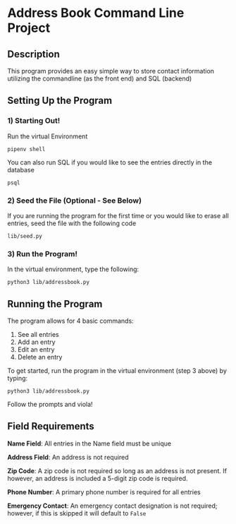 # Address Book Command Line Project

## Description

This program provides an easy simple way to store contact information utilizing the commandline (as the front end) and SQL (backend)

## Setting Up the Program

### 1) Starting Out!

Run the virtual Environment
```
pipenv shell
```

You can also run SQL if you would like to see the entries directly in the database
```
psql
```

### 2) Seed the File (Optional - See Below)

If you are running the program for the first time or you would like to erase all entries, seed the file with the following code
```
lib/seed.py
```

### 3) Run the Program!

In the virtual environment, type the following:
```
python3 lib/addressbook.py
```

## Running the Program

The program allows for 4 basic commands:

1) See all entries
2) Add an entry
3) Edit an entry
4) Delete an entry

To get started, run the program in the virtual environment (step 3 above) by typing:
```
python3 lib/addressbook.py
```

Follow the prompts and viola!

## Field Requirements

**Name Field**: All entries in the Name field must be unique

**Address Field**: An address is not required

**Zip Code**: A zip code is not required so long as an address is not present.  If however, an address is included a 5-digit zip code is required.

**Phone Number**: A primary phone number is required for all entries

**Emergency Contact**: An emergency contact designation is not required; however, if this is skipped it will default to `False`





